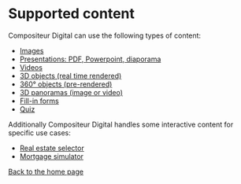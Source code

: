# Supported content

Compositeur Digital can use the following types of content:

- [Images](image.md)
- [Presentations: PDF, Powerpoint, diaporama](slideshow.md)
- [Videos](video.md)
- [3D objects (real time rendered)](3d.md)
- [360° objects (pre-rendered)](sequence.md)
- [3D panoramas (image or video)](panorama.md)
- [Fill-in forms](form.md)
- [Quiz](quiz.md)

Additionally Compositeur Digital handles some interactive content for specific use cases:

- [Real estate selector](immo.md)
- [Mortgage simulator](bank_simulator.md)

[Back to the home page](home.md)
